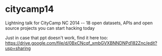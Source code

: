citycamp14
==========

Lightning talk for CityCamp NC 2014 -- 18 open datasets, APIs and open source projects you can start hacking today

Just in case that ppt doesn't work, find it here too: https://drive.google.com/file/d/0BxCNcqf_xmbGVXBNNDNPd182Znc/edit?usp=sharing
